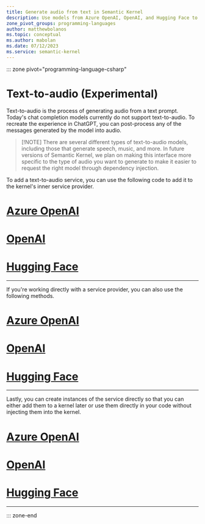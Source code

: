 ```yaml
---
title: Generate audio from text in Semantic Kernel
description: Use models from Azure OpenAI, OpenAI, and Hugging Face to generate audio from text in Semantic Kernel.
zone_pivot_groups: programming-languages
author: matthewbolanos
ms.topic: conceptual
ms.author: mabolan
ms.date: 07/12/2023
ms.service: semantic-kernel
---
```



::: zone pivot="programming-language-csharp"
# Text-to-audio (Experimental)

Text-to-audio is the process of generating audio from a text prompt. Today's chat completion models currently do not support text-to-audio. To recreate the experience in ChatGPT, you can post-process any of the messages generated by the model into audio.

> [!NOTE] There are several different types of text-to-audio models, including those that generate speech, music, and more. In future versions of Semantic Kernel, we plan on making this interface more specific to the type of audio you want to generate to make it easier to request the right model through dependency injection.


To add a text-to-audio service, you can use the following code to add it to the kernel's inner service provider.

# [Azure OpenAI](#tab/AzureOpenAI)

# [OpenAI](#tab/OpenAI)

# [Hugging Face](#tab/HuggingFace)

---

If you're working directly with a service provider, you can also use the following methods.

# [Azure OpenAI](#tab/AzureOpenAI)

# [OpenAI](#tab/OpenAI)

# [Hugging Face](#tab/HuggingFace)

---

Lastly, you can create instances of the service directly so that you can either add them to a kernel later or use them directly in your code without injecting them into the kernel.

# [Azure OpenAI](#tab/AzureOpenAI)

# [OpenAI](#tab/OpenAI)

# [Hugging Face](#tab/HuggingFace)

---

::: zone-end